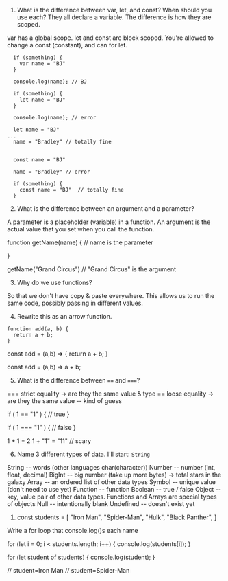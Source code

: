 1. What is the difference between var, let, and const? When should you use each?
They all declare a variable. The difference is how they are scoped.

var has a global scope.
let and const are block scoped.
You're allowed to change a const (constant), and can for let.

```
  if (something) {
    var name = "BJ"
  }

  console.log(name); // BJ
```

```
  if (something) {
    let name = "BJ"
  }

  console.log(name); // error
```

```
  let name = "BJ"
...
  name = "Bradley" // totally fine
```

```

  const name = "BJ"

  name = "Bradley" // error

  if (something) {
    const name = "BJ"  // totally fine
  }
```

2. What is the difference between an argument and a parameter?

A parameter is a placeholder (variable) in a function.
An argument is the actual value that you set when you call the function.

function getName(name) { // name is the parameter

}

getName("Grand Circus") // "Grand Circus" is the argument

3. Why do we use functions?

So that we don't have copy & paste everywhere. This allows us to run the same code, possibly passing in different values.

4. Rewrite this as an arrow function.
```
function add(a, b) {
  return a + b;
}
```

const add = (a,b) => {
  return a + b;
}

const add = (a,b) => a + b;

5. What is the difference between `==` and `===`?

=== strict equality -> are they the same value & type
==  loose equality  -> are they the same value -- kind of guess

if ( 1 == "1" ) {
  // true
}

if ( 1 === "1" ) {
  // false
}

1 + 1 = 2
1 + "1" = "11" // scary

6. Name 3 different types of data. I'll start: `String`

String -- words (other languages char(character))
Number -- number (int, float, decimal)
BigInt -- big number (take up more bytes) -> total stars in the galaxy
Array  -- an ordered list of other data types
Symbol -- unique value (don't need to use yet)
Function -- function
Boolean -- true / false
Object  -- key, value pair of other data types. Functions and Arrays are special types of objects
Null   -- intentionally blank
Undefined -- doesn't exist yet

1. const students = [
  "Iron Man",
  "Spider-Man",
  "Hulk",
  "Black Panther",
 ]

 Write a for loop that console.log()s each name

 for (let i = 0; i < students.length; i++) {
    console.log(students[i]);
 }

 for (let student of students) {
  console.log(student);
 }

 // student=Iron Man
 // student=Spider-Man


